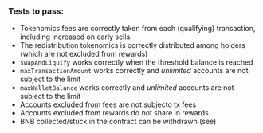 ### Tests to pass:
- Tokenomics fees are correctly taken from each (qualifying) transaction, including increased on early sells.
- The redistribution tokenomics is correctly distributed among holders (which are not excluded from rewards)
- `swapAndLiquify` works correctly when the threshold balance is reached
- `maxTransactionAmount` works correctly and *unlimited* accounts are not subject to the limit
- `maxWalletBalance` works correctly and *unlimited* accounts are not subject to the limit
- Accounts excluded from fees are not subjecto tx fees
- Accounts excluded from rewards do not share in rewards
- BNB collected/stuck in the contract can be withdrawn (see)
